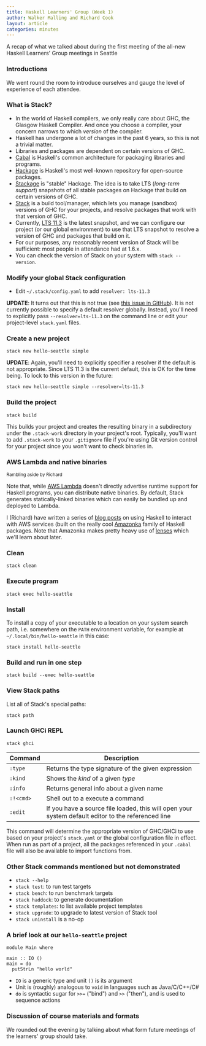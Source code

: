 ```yaml
---
title: Haskell Learners' Group (Week 1)
author: Walker Malling and Richard Cook
layout: article
categories: minutes
---
```

A recap of what we talked about during the first meeting of the all-new
Haskell Learners' Group meetings in Seattle

<!--more-->

### Introductions

We went round the room to introduce ourselves and gauge the level of experience
of each attendee.

### What is Stack?

* In the world of Haskell compilers, we only really care about GHC, the Glasgow
Haskell Compiler. And once you choose a compiler, your concern narrows to which
*version* of the compiler.
* Haskell has undergone a lot of changes in the past 6 years, so this is not a
trivial matter.
* Libraries and packages are dependent on certain versions of GHC.
* [Cabal][cabal] is Haskell's common architecture for packaging libraries and
programs.
* [Hackage][hackage] is Haskell's most well-known repository for open-source
packages.
* [Stackage][stackage] is "stable" Hackage. The idea is to take LTS (*long-term support*)
snapshots of all stable packages on Hackage that build on certain versions of
GHC.
* [Stack][stack] is a build tool/manager, which lets you manage (sandbox)
versions of GHC for your projects, and resolve packages that work with that
version of GHC.
* Currently, [LTS 11.3][stackage-lts-11.3] is the latest snapshot, and we can
configure our project (or our global environment) to use that LTS snapshot to
resolve a version of GHC and packages that build on it.
* For our purposes, any reasonably recent version of Stack will be sufficient:
most people in attendance had at 1.6.x.
* You can check the version of Stack on your system with `stack --version`.

### Modify your global Stack configuration

* Edit `~/.stack/config.yaml` to add `resolver: lts-11.3`

**UPDATE**: It turns out that this is not true (see
[this issue in GitHub][resolver-issue]). It is not currently possible to
specify a default resolver globally. Instead, you'll need to explicitly pass
`--resolver=lts-11.3` on the command line or edit your project-level
`stack.yaml` files.

### Create a new project

```
stack new hello-seattle simple
```

**UPDATE**: Again, you'll need to explicitly specifier a resolver if the
default is not appropriate. Since LTS 11.3 is the current default, this is OK
for the time being. To lock to this version in the future:

```
stack new hello-seattle simple --resolver=lts-11.3
```

### Build the project

```
stack build
```

This builds your project and creates the resulting binary in a subdirectory
under the `.stack-work` directory in your project's root. Typically, you'll
want to add `.stack-work` to your `.gitignore` file if you're using Git version
control for your project since you won't want to check binaries in.

### AWS Lambda and native binaries
<small>Rambling aside by Richard</small>

Note that, while [AWS Lambda][aws-lambda] doesn't directly advertise runtime
support for Haskell programs, you can distribute native binaries. By default,
Stack generates statically-linked binaries which can easily be bundled up and
deployed to Lambda.

I (Richard) have written a series of [blog posts][rcook-blog] on using Haskell
to interact with AWS services (built on the really cool [Amazonka][amazonka]
family of Haskell packages. Note that Amazonka makes pretty heavy use of
[lenses][lens] which we'll learn about later.

### Clean

```
stack clean
```

### Execute program

```
stack exec hello-seattle
```

### Install

To install a copy of your executable to a location on your system search path,
i.e. somewhere on the `PATH` environment variable, for example at
`~/.local/bin/hello-seattle` in this case:

```
stack install hello-seattle
```

### Build and run in one step

```
stack build --exec hello-seattle
```

### View Stack paths

List all of Stack's special paths:

```
stack path
```

### Launch GHCi REPL

```
stack ghci
```

| Command   | Description                                                                                        |
| --------- | -------------------------------------------------------------------------------------------------- |
| `:type`   | Returns the type signature of the given expression                                                 |
| `:kind`   | Shows the *kind* of a given *type*                                                                 |
| `:info`   | Returns general info about a given name                                                            |
| `:!<cmd>` | Shell out to a execute a command                                                                   |
| `:edit`   | If you have a source file loaded, this will open your system default editor to the referenced line |

This command will determine the appropriate version of GHC/GHCi to use based on
your project's `stack.yaml` or the global configuration file in effect. When
run as part of a project, all the packages referenced in your `.cabal` file
will also be available to import functions from.

### Other Stack commands mentioned but not demonstrated

* `stack --help`
* `stack test`: to run test targets
* `stack bench`: to run benchmark targets
* `stack haddock`: to generate documentation
* `stack templates`: to list available project templates
* `stack upgrade`: to upgrade to latest version of Stack tool
* `stack uninstall` is a no-op

### A brief look at our `hello-seattle` project

```{.haskell}
module Main where

main :: IO ()
main = do
  putStrLn "hello world"
```

* `IO` is a generic type and unit `()` is its argument
* Unit is (roughly) analogous to `void` in languages such as Java/C/C++/C#
* `do` is syntactic sugar for `>>=` ("bind") and `>>` ("then"), and is used to
sequence actions

### Discussion of course materials and formats

We rounded out the evening by talking about what form future meetings of the
learners' group should take.

[amazonka]: https://github.com/brendanhay/amazonka
[aws-lambda]: https://aws.amazon.com/lambda/
[cabal]: https://www.haskell.org/cabal/
[hackage]: https://hackage.haskell.org/
[lens]: https://hackage.haskell.org/package/lens
[rcook-blog]: http://blog.rcook.org/
[resolver-issue]: https://github.com/commercialhaskell/stack/issues/904
[stack]: https://docs.haskellstack.org/en/stable/README/
[stackage]: https://www.stackage.org/
[stackage-lts-11.3]: https://www.stackage.org/lts-11.3
